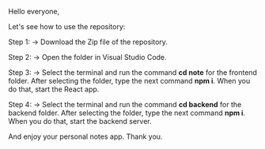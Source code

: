 Hello everyone,

Let's see how to use the repository:

Step 1:
-> Download the Zip file of the repository.

Step 2:
-> Open the folder in Visual Studio Code.

Step 3:
-> Select the terminal and run the command **cd note** for the frontend folder. After selecting the folder, type the next command **npm i**. When you do that, start the React app.

Step 4:
-> Select the terminal and run the command **cd backend** for the backend folder. After selecting the folder, type the next command **npm i**. When you do that, start the backend server.

And enjoy your personal notes app. 
Thank you.
